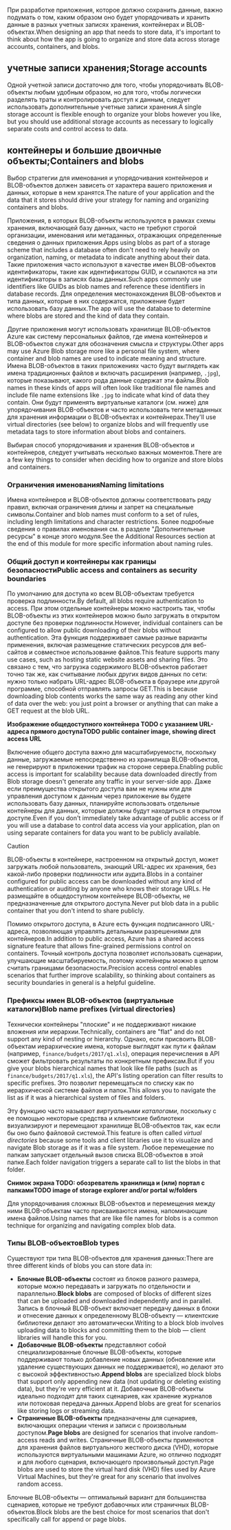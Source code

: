 <span data-ttu-id="c971b-101">При разработке приложения, которое должно сохранить данные, важно подумать о том, каким образом оно будет упорядочивать и хранить данные в разных учетных записях хранения, контейнерах и BLOB-объектах.</span><span class="sxs-lookup"><span data-stu-id="c971b-101">When designing an app that needs to store data, it's important to think about how the app is going to organize and store data across storage accounts, containers, and blobs.</span></span>

## <a name="storage-accounts"></a><span data-ttu-id="c971b-102">учетные записи хранения;</span><span class="sxs-lookup"><span data-stu-id="c971b-102">Storage accounts</span></span>

<span data-ttu-id="c971b-103">Одной учетной записи достаточно для того, чтобы упорядочивать BLOB-объекты любым удобным образом, но для того, чтобы логически разделять траты и контролировать доступ к данным, следует использовать дополнительные учетные записи хранения.</span><span class="sxs-lookup"><span data-stu-id="c971b-103">A single storage account is flexible enough to organize your blobs however you like, but you should use additional storage accounts as necessary to logically separate costs and control access to data.</span></span>

## <a name="containers-and-blobs"></a><span data-ttu-id="c971b-104">контейнеры и большие двоичные объекты;</span><span class="sxs-lookup"><span data-stu-id="c971b-104">Containers and blobs</span></span>

<span data-ttu-id="c971b-105">Выбор стратегии для именования и упорядочивания контейнеров и BLOB-объектов должен зависеть от характера вашего приложения и данных, которые в нем хранятся.</span><span class="sxs-lookup"><span data-stu-id="c971b-105">The nature of your application and the data that it stores should drive your strategy for naming and organizing containers and blobs.</span></span>

<span data-ttu-id="c971b-106">Приложения, в которых BLOB-объекты используются в рамках схемы хранения, включающей базу данных, часто не требуют строгой организации, именования или метаданных, отражающих определенные сведения о данных приложения.</span><span class="sxs-lookup"><span data-stu-id="c971b-106">Apps using blobs as part of a storage scheme that includes a database often don't need to rely heavily on organization, naming, or metadata to indicate anything about their data.</span></span> <span data-ttu-id="c971b-107">Такие приложения часто используют в качестве имен BLOB-объектов идентификаторы, такие как идентификаторы GUID, и ссылаются на эти идентификаторы в записях базы данных.</span><span class="sxs-lookup"><span data-stu-id="c971b-107">Such apps commonly use identifiers like GUIDs as blob names and reference these identifiers in database records.</span></span> <span data-ttu-id="c971b-108">Для определения местонахождения BLOB-объектов и типа данных, которые в них содержатся, приложение будет использовать базу данных.</span><span class="sxs-lookup"><span data-stu-id="c971b-108">The app will use the database to determine where blobs are stored and the kind of data they contain.</span></span>

<span data-ttu-id="c971b-109">Другие приложения могут использовать хранилище BLOB-объектов Azure как систему персональных файлов, где имена контейнеров и BLOB-объектов служат для обозначения смысла и структуры.</span><span class="sxs-lookup"><span data-stu-id="c971b-109">Other apps may use Azure Blob storage more like a personal file system, where container and blob names are used to indicate meaning and structure.</span></span> <span data-ttu-id="c971b-110">Имена BLOB-объектов в таких приложениях часто будут выглядеть как имена традиционных файлов и включать расширения (например, `.jpg`), которые показывают, какого рода данные содержат эти файлы.</span><span class="sxs-lookup"><span data-stu-id="c971b-110">Blob names in these kinds of apps will often look like traditional file names and include file name extensions like `.jpg` to indicate what kind of data they contain.</span></span> <span data-ttu-id="c971b-111">Они будут применять виртуальные каталоги (см. ниже) для упорядочивания BLOB-объектов и часто использовать теги метаданных для хранения информации о BLOB-объектах и контейнерах.</span><span class="sxs-lookup"><span data-stu-id="c971b-111">They'll use virtual directories (see below) to organize blobs and will frequently use metadata tags to store information about blobs and containers.</span></span>

<span data-ttu-id="c971b-112">Выбирая способ упорядочивания и хранения BLOB-объектов и контейнеров, следует учитывать несколько важных моментов.</span><span class="sxs-lookup"><span data-stu-id="c971b-112">There are a few key things to consider when deciding how to organize and store blobs and containers.</span></span>

### <a name="naming-limitations"></a><span data-ttu-id="c971b-113">Ограничения именования</span><span class="sxs-lookup"><span data-stu-id="c971b-113">Naming limitations</span></span>

<span data-ttu-id="c971b-114">Имена контейнеров и BLOB-объектов должны соответствовать ряду правил, включая ограничения длины и запрет на специальные символы.</span><span class="sxs-lookup"><span data-stu-id="c971b-114">Container and blob names must conform to a set of rules, including length limitations and character restrictions.</span></span> <span data-ttu-id="c971b-115">Более подробные сведения о правилах именования см. в разделе "Дополнительные ресурсы" в конце этого модуля.</span><span class="sxs-lookup"><span data-stu-id="c971b-115">See the Additional Resources section at the end of this module for more specific information about naming rules.</span></span>

### <a name="public-access-and-containers-as-security-boundaries"></a><span data-ttu-id="c971b-116">Общий доступ и контейнеры как границы безопасности</span><span class="sxs-lookup"><span data-stu-id="c971b-116">Public access and containers as security boundaries</span></span>

<span data-ttu-id="c971b-117">По умолчанию для доступа ко всем BLOB-объектам требуется проверка подлинности.</span><span class="sxs-lookup"><span data-stu-id="c971b-117">By default, all blobs require authentication to access.</span></span> <span data-ttu-id="c971b-118">При этом отдельные контейнеры можно настроить так, чтобы BLOB-объекты из этих контейнеров можно было загружать в открытом доступе без проверки подлинности.</span><span class="sxs-lookup"><span data-stu-id="c971b-118">However, individual containers can be configured to allow public downloading of their blobs without authentication.</span></span> <span data-ttu-id="c971b-119">Эта функция поддерживает самые разные варианты применения, включая размещение статических ресурсов для веб-сайтов и совместное использование файлов.</span><span class="sxs-lookup"><span data-stu-id="c971b-119">This feature supports many use cases, such as hosting static website assets and sharing files.</span></span> <span data-ttu-id="c971b-120">Это связано с тем, что загрузка содержимого BLOB-объектов работает точно так же, как считывание любых других видов данных по сети: нужно только набрать URL-адрес BLOB-объекта в браузере или другой программе, способной отправлять запросы GET.</span><span class="sxs-lookup"><span data-stu-id="c971b-120">This is because downloading blob contents works the same way as reading any other kind of data over the web: you just point a browser or anything that can make a GET request at the blob URL.</span></span>

<span data-ttu-id="c971b-121">**Изображение общедоступного контейнера TODO с указанием URL-адреса прямого доступа**</span><span class="sxs-lookup"><span data-stu-id="c971b-121">**TODO public container image, showing direct access URL**</span></span>

<span data-ttu-id="c971b-122">Включение общего доступа важно для масштабируемости, поскольку данные, загружаемые непосредственно из хранилища BLOB-объектов, не генерируют в приложении трафик на стороне сервера.</span><span class="sxs-lookup"><span data-stu-id="c971b-122">Enabling public access is important for scalability because data downloaded directly from Blob storage doesn't generate any traffic in your server-side app.</span></span> <span data-ttu-id="c971b-123">Даже если преимущества открытого доступа вам не нужны или для управления доступом к данным через приложение вы будете использовать базу данных, планируйте использовать отдельные контейнеры для данных, которые должны будут находиться в открытом доступе.</span><span class="sxs-lookup"><span data-stu-id="c971b-123">Even if you don't immediately take advantage of public access or if you will use a database to control data access via your application, plan on using separate containers for data you want to be publicly available.</span></span>

> [!CAUTION]
> <span data-ttu-id="c971b-124">BLOB-объекты в контейнере, настроенном на открытый доступ, может загружать любой пользователь, знающий URL-адрес их хранения, без какой-либо проверки подлинности или аудита.</span><span class="sxs-lookup"><span data-stu-id="c971b-124">Blobs in a container configured for public access can be downloaded without any kind of authentication or auditing by anyone who knows their storage URLs.</span></span> <span data-ttu-id="c971b-125">Не размещайте в общедоступном контейнере BLOB-объекты, не предназначенные для открытого доступа.</span><span class="sxs-lookup"><span data-stu-id="c971b-125">Never put blob data in a public container that you don't intend to share publicly.</span></span>

<span data-ttu-id="c971b-126">Помимо открытого доступа, в Azure есть функция подписанного URL-адреса, позволяющая управлять детальными разрешениями для контейнеров.</span><span class="sxs-lookup"><span data-stu-id="c971b-126">In addition to public access, Azure has a shared access signature feature that allows fine-grained permissions control on containers.</span></span> <span data-ttu-id="c971b-127">Точный контроль доступа позволяет использовать сценарии, улучшающие масштабируемость, поэтому контейнеры можно в целом считать границами безопасности.</span><span class="sxs-lookup"><span data-stu-id="c971b-127">Precision access control enables scenarios that further improve scalability, so thinking about containers as security boundaries in general is a helpful guideline.</span></span>

### <a name="blob-name-prefixes-virtual-directories"></a><span data-ttu-id="c971b-128">Префиксы имен BLOB-объектов (виртуальные каталоги)</span><span class="sxs-lookup"><span data-stu-id="c971b-128">Blob name prefixes (virtual directories)</span></span>

<span data-ttu-id="c971b-129">Технически контейнеры "плоские" и не поддерживают никакие вложения или иерархии.</span><span class="sxs-lookup"><span data-stu-id="c971b-129">Technically, containers are "flat" and do not support any kind of nesting or hierarchy.</span></span> <span data-ttu-id="c971b-130">Однако, если присвоить BLOB-объектам иерархические имена, которые выглядят как пути к файлам (например, `finance/budgets/2017/q1.xls`), операция перечисления в API сможет фильтровать результаты по конкретным префиксам.</span><span class="sxs-lookup"><span data-stu-id="c971b-130">But if you give your blobs hierarchical names that look like file paths (such as `finance/budgets/2017/q1.xls`), the API's listing operation can filter results to specific prefixes.</span></span> <span data-ttu-id="c971b-131">Это позволит перемещаться по списку как по иерархической системе файлов и папок.</span><span class="sxs-lookup"><span data-stu-id="c971b-131">This allows you to navigate the list as if it was a hierarchical system of files and folders.</span></span>

<span data-ttu-id="c971b-132">Эту функцию часто называют *виртуальными каталогами*, поскольку с ее помощью некоторые средства и клиентские библиотеки визуализируют и перемещают хранилище BLOB-объектов так, как если бы оно было файловой системой.</span><span class="sxs-lookup"><span data-stu-id="c971b-132">This feature is often called *virtual directories* because some tools and client libraries use it to visualize and navigate Blob storage as if it was a file system.</span></span> <span data-ttu-id="c971b-133">Любое перемещение по папкам запускает отдельный вызов списка BLOB-объектов в этой папке.</span><span class="sxs-lookup"><span data-stu-id="c971b-133">Each folder navigation triggers a separate call to list the blobs in that folder.</span></span>

<span data-ttu-id="c971b-134">**Снимок экрана TODO: обозреватель хранилища и (или) портал с папками**</span><span class="sxs-lookup"><span data-stu-id="c971b-134">**TODO image of storage explorer and/or portal w/folders**</span></span>

<span data-ttu-id="c971b-135">Для упорядочивания сложных BLOB-объектов и перемещения между ними BLOB-объектам часто присваиваются имена, напоминающие имена файлов.</span><span class="sxs-lookup"><span data-stu-id="c971b-135">Using names that are like file names for blobs is a common technique for organizing and navigating complex blob data.</span></span>

### <a name="blob-types"></a><span data-ttu-id="c971b-136">Типы BLOB-объектов</span><span class="sxs-lookup"><span data-stu-id="c971b-136">Blob types</span></span>

<span data-ttu-id="c971b-137">Существуют три типа BLOB-объектов для хранения данных:</span><span class="sxs-lookup"><span data-stu-id="c971b-137">There are three different kinds of blobs you can store data in:</span></span>

- <span data-ttu-id="c971b-138">**Блочные BLOB-объекты** состоят из блоков разного размера, которые можно передавать и загружать по отдельности и параллельно.</span><span class="sxs-lookup"><span data-stu-id="c971b-138">**Block blobs** are composed of blocks of different sizes that can be uploaded and downloaded independently and in parallel.</span></span> <span data-ttu-id="c971b-139">Запись в блочный BLOB-объект включает передачу данных в блоки и отнесение данных к определенному BLOB-объекту &mdash; клиентские библиотеки делают это автоматически.</span><span class="sxs-lookup"><span data-stu-id="c971b-139">Writing to a block blob involves uploading data to blocks and committing them to the blob &mdash; client libraries will handle this for you.</span></span>
- <span data-ttu-id="c971b-140">**Добавочные BLOB-объекты** представляют собой специализированные блочные BLOB-объекты, которые поддерживают только добавление новых данных (обновление или удаление существующих данных не поддерживается), но делают это с высокой эффективностью.</span><span class="sxs-lookup"><span data-stu-id="c971b-140">**Append blobs** are specialized block blobs that support only appending new data (not updating or deleting existing data), but they're very efficient at it.</span></span> <span data-ttu-id="c971b-141">Добавочные BLOB-объекты идеально подходят для таких сценариев, как хранение журналов или потоковая передача данных.</span><span class="sxs-lookup"><span data-stu-id="c971b-141">Append blobs are great for scenarios like storing logs or streaming data.</span></span>
- <span data-ttu-id="c971b-142">**Страничные BLOB-объекты**  предназначены для сценариев, включающих операции чтения и записи с произвольным доступом.</span><span class="sxs-lookup"><span data-stu-id="c971b-142">**Page blobs** are designed for scenarios that involve random-access reads and writes.</span></span> <span data-ttu-id="c971b-143">Страничные BLOB-объекты применяются для хранения файлов виртуального жесткого диска (VHD), которые используются виртуальными машинами Azure, но отлично подходят и для любого сценария, включающего произвольный доступ.</span><span class="sxs-lookup"><span data-stu-id="c971b-143">Page blobs are used to store the virtual hard disk (VHD) files used by Azure Virtual Machines, but they're great for any scenario that involves random access.</span></span>

<span data-ttu-id="c971b-144">Блочные BLOB-объекты — оптимальный вариант для большинства сценариев, которые не требуют добавочных или страничных BLOB-объектов.</span><span class="sxs-lookup"><span data-stu-id="c971b-144">Block blobs are the best choice for most scenarios that don't specifically call for append or page blobs.</span></span>